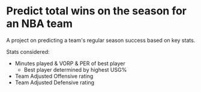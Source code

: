 # Predict total wins on the season for an NBA team

A project on predicting a team's regular season success based on key stats.

Stats considered: 
  - Minutes played & VORP & PER of best player
    - Best player determined by highest USG%
  - Team Adjusted Offensive rating
  - Team Adjusted Defensive rating
